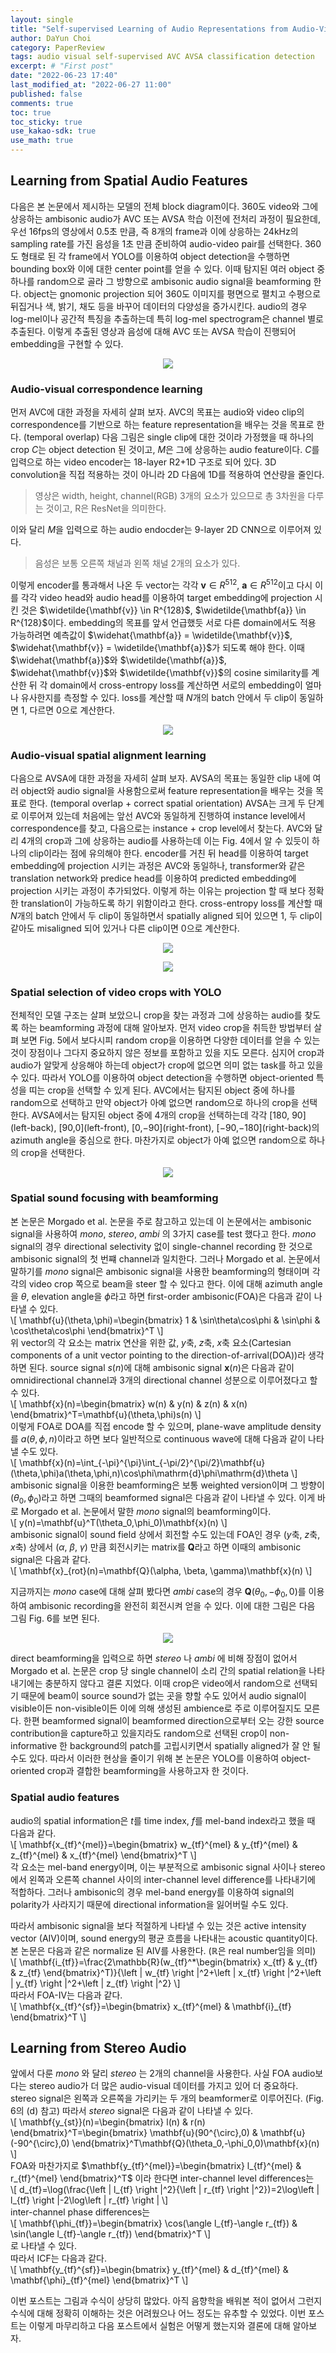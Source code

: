 ```yaml
---
layout: single
title: "Self-supervised Learning of Audio Representations from Audio-Visual Data using Spatial Alignment (2)"
author: DaYun Choi
category: PaperReview
tags: audio visual self-supervised AVC AVSA classification detection
excerpt: # "First post"
date: "2022-06-23 17:40"
last_modified_at: "2022-06-27 11:00"
published: false
comments: true
toc: true
toc_sticky: true
use_kakao-sdk: true
use_math: true
---
```


## Learning from Spatial Audio Features
다음은 본 논문에서 제시하는 모델의 전체 block diagram이다. 360도 video와 그에 상응하는 ambisonic audio가 AVC 또는 AVSA 학습 이전에 전처리 과정이 필요한데, 우선 16fps의 영상에서 0.5초 만큼, 즉 8개의 frame과 이에 상응하는 24kHz의 sampling rate를 가진 음성을 1초 만큼 준비하여 audio-video pair를 선택한다. 360도 형태로 된 각 frame에서 YOLO를 이용하여 object detection을 수행하면 bounding box와 이에 대한 center point를 얻을 수 있다. 이때 탐지된 여러 object 중 하나를 random으로 골라 그 방향으로 ambisonic audio signal을 beamforming 한다. object는 gnomonic projection 되어 360도 이미지를 평면으로 펼치고 수평으로 뒤집거나 색, 밝기, 채도 등을 바꾸어 데이터의 다양성을 증가시킨다. audio의 경우 log-mel이나 공간적 특징을 추출하는데 특히 log-mel spectrogram은 channel 별로 추출된다. 이렇게 추출된 영상과 음성에 대해 AVC 또는 AVSA 학습이 진행되어 embedding을 구현할 수 있다.

<p align="center">
    <img src = "https://user-images.githubusercontent.com/74304696/175316934-73d7afbf-f213-44fb-9a71-ec67d9a8ff28.png">
</p>

### Audio-visual correspondence learning
먼저 AVC에 대한 과정을 자세히 살펴 보자. AVC의 목표는 audio와 video clip의 correspondence를 기반으로 하는 feature representation을 배우는 것을 목표로 한다. (temporal overlap) 다음 그림은 single clip에 대한 것이라 가정했을 때 하나의 crop $C$는 object detection 된 것이고, $M$은 그에 상응하는 audio feature이다. $C$를 입력으로 하는 video encoder는 18-layer R2+1D 구조로 되어 있다. 3D convolution을 직접 적용하는 것이 아니라 2D 다음에 1D를 적용하여 연산량을 줄인다. 
> 영상은 width, height, channel(RGB) 3개의 요소가 있으므로 총 3차원을 다루는 것이고, R은 ResNet을 의미한다.

이와 달리 $M$을 입력으로 하는 audio endocder는 9-layer 2D CNN으로 이루어져 있다.  
> 음성은 보통 오른쪽 채널과 왼쪽 채널 2개의 요소가 있다.

이렇게 encoder를 통과해서 나온 두 vector는 각각 $\mathbf{v} \in R^{512}$, $\mathbf{a} \in R^{512}$이고 다시 이를 각각 video head와 audio head를 이용하여 target embedding에 projection 시킨 것은 $\widetilde{\mathbf{v}} \in R^{128}$, $\widetilde{\mathbf{a}} \in R^{128}$이다. embedding의 목표를 앞서 언급했듯 서로 다른 domain에서도 적용 가능하려면 예측값이 $\widehat{\mathbf{a}} = \widetilde{\mathbf{v}}$, $\widehat{\mathbf{v}} = \widetilde{\mathbf{a}}$가 되도록 해야 한다. 이때 $\widehat{\mathbf{a}}$와 $\widetilde{\mathbf{a}}$, $\widehat{\mathbf{v}}$와 $\widetilde{\mathbf{v}}$의 cosine similarity를 계산한 뒤 각 domain에서 cross-entropy loss를 계산하면 서로의 embedding이 얼마나 유사한지를 측정할 수 있다. loss를 계산할 때 $N$개의 batch 안에서 두 clip이 동일하면 1, 다르면 0으로 계산한다.

<p align="center">
    <img src = "https://user-images.githubusercontent.com/74304696/175317970-2e8aca98-8438-4ca6-994f-093fced82e0f.png">
</p>

### Audio-visual spatial alignment learning
다음으로 AVSA에 대한 과정을 자세히 살펴 보자. AVSA의 목표는 동일한 clip 내에 여러 object와 audio signal을 사용함으로써 feature representation을 배우는 것을 목표로 한다. (temporal overlap + correct spatial orientation) AVSA는 크게 두 단계로 이루어져 있는데 처음에는 앞선 AVC와 동일하게 진행하여 instance level에서 correspondence를 찾고, 다음으로는 instance + crop level에서 찾는다. AVC와 달리 4개의 crop과 그에 상응하는 audio를 사용하는데 이는 Fig. 4에서 알 수 있듯이 하나의 clip이라는 점에 유의해야 한다. encoder를 거친 뒤 head를 이용하여 target embedding에 projection 시키는 과정은 AVC와 동일하나, transformer와 같은 translation network와 predice head를 이용하여 predicted embedding에 projection 시키는 과정이 추가되었다. 이렇게 하는 이유는 projection 할 때 보다 정확한 translation이 가능하도록 하기 위함이라고 한다. cross-entropy loss를 계산할 때 $N$개의 batch 안에서 두 clip이 동일하면서 spatially aligned 되어 있으면 1, 두 clip이 같아도 misaligned 되어 있거나 다른 clip이면 0으로 계산한다.

<p align="center">
    <img src = "https://user-images.githubusercontent.com/74304696/175317983-7fada214-7980-413f-8f79-958722520d23.png">
</p>

<p align="center">
    <img src = "https://user-images.githubusercontent.com/74304696/175371969-4ecd4148-3399-4b24-a3c7-1433cca1377c.png">
</p>

### Spatial selection of video crops with YOLO
전체적인 모델 구조는 살펴 보았으니 crop을 찾는 과정과 그에 상응하는 audio를 찾도록 하는 beamforming 과정에 대해 알아보자. 먼저 video crop을 취득한 방법부터 살펴 보면 Fig. 5에서 보다시피 random crop을 이용하면 다양한 데이터를 얻을 수 있는 것이 장점이나 그다지 중요하지 않은 정보를 포함하고 있을 지도 모른다. 심지어 crop과 audio가 알맞게 상응해야 하는데 object가 crop에 없으면 의미 없는 task를 하고 있을 수 있다. 따라서 YOLO를 이용하여 object detection을 수행하면 object-oriented 특성을 띠는 crop을 선택할 수 있게 된다. AVC에서는 탐지된 object 중에 하나를 random으로 선택하고 만약 object가 아예 없으면 random으로 하나의 crop을 선택한다. AVSA에서는 탐지된 object 중에 4개의 crop을 선택하는데 각각 \[180, 90\](left-back), \[90,0\](left-front), \[0,−90\](right-front), \[−90,−180\](right-back)의 azimuth angle을 중심으로 한다. 
마찬가지로 object가 아예 없으면 random으로 하나의 crop을 선택한다.

<p align="center">
    <img src = "https://user-images.githubusercontent.com/74304696/175372012-2b5cdcad-7895-4c8f-a0e6-0a6bff61dcee.png">
</p>

### Spatial sound focusing with beamforming
본 논문은 Morgado et al. 논문을 주로 참고하고 있는데 이 논문에서는 ambisonic signal을 사용하여 _mono_, _stereo_, _ambi_ 의 3가지 case를 test 했다고 한다. _mono_ signal의 경우 directional selectivity 없이 single-channel recording 한 것으로 ambisonic signal의 첫 번쨰 channel과 일치한다. 그러나 Morgado et al. 논문에서 말하기를 _mono_ signal은 ambisonic signal을 사용한 beamforming의 형태이며 각각의 video crop 쪽으로 beam을 steer 할 수 있다고 한다. 이에 대해 azimuth angle을 $\theta$, elevation angle을 $\phi$라고 하면 first-order ambisonic(FOA)은 다음과 같이 나타낼 수 있다.  
\\[ \mathbf{u}(\theta,\phi)=\begin{bmatrix} 1 & \sin\theta\cos\phi & \sin\phi & \cos\theta\cos\phi \end{bmatrix}^T \\]  
위 vector의 각 요소는 matrix 연산을 위한 값, $y$축, $z$축, $x$축 요소(Cartesian components of a unit vector pointing to the direction-of-arrival(DOA))라 생각하면 된다. source signal $s(n)$에 대해 ambisonic signal $\mathbf{x}(n)$은 다음과 같이 omnidirectional channel과 3개의 directional channel 성분으로 이루어졌다고 할 수 있다.  
\\[ \mathbf{x}(n)=\begin{bmatrix} w(n) & y(n) & z(n) & x(n) \end{bmatrix}^T=\mathbf{u}(\theta,\phi)s(n) \\]  
이렇게 FOA로 DOA를 직접 encode 할 수 있으며, plane-wave amplitude density를 $a(\theta,\phi,n)$이라고 하면 보다 일반적으로 continuous wave에 대해 다음과 같이 나타낼 수도 있다.  
\\[ \mathbf{x}(n)=\int_{-\pi}^{\pi}\int_{-\pi/2}^{\pi/2}\mathbf{u}(\theta,\phi)a(\theta,\phi,n)\cos\phi\mathrm{d}\phi\mathrm{d}\theta \\]  
ambisonic signal을 이용한 beamforming은 보통 weighted version이며 그 방향이 $(\theta_0,\phi_0)$라고 하면 그때의 beamformed signal은 다음과 같이 나타낼 수 있다. 이게 바로 Morgado et al. 논문에서 말한 _mono_ signal의 beamforming이다.  
\\[ y(n)=\mathbf{u}^T(\theta_0,\phi_0)\mathbf{x}(n) \\]  
ambisonic signal이 sound field 상에서 회전할 수도 있는데 FOA인 경우 ($y$축, $z$축, $x$축) 상에서 ($\alpha$, $\beta$, $\gamma$) 만큼 회전시키는 matrix를 $\mathbf{Q}$라고 하면 이때의 ambisonic signal은 다음과 같다.  
\\[ \mathbf{x}_{rot}(n)=\mathbf{Q}(\alpha, \beta, \gamma)\mathbf{x}(n) \\]  

지금까지는 _mono_ case에 대해 살펴 봤다면 _ambi_ case의 경우 $\mathbf{Q}(\theta_0,-\phi_0,0)$를 이용하여 ambisonic recording을 완전히 회전시켜 얻을 수 있다. 이에 대한 그림은 다음 그림 Fig. 6를 보면 된다.

<p align="center">
    <img src = "https://user-images.githubusercontent.com/74304696/175372038-b5b93ed3-132a-464c-a035-4a57e08abc83.png">
</p>

direct beamforming을 입력으로 하면 _stereo_ 나 _ambi_ 에 비해 장점이 없어서 Morgado et al. 논문은 crop 당 single channel이 소리 간의 spatial relation을 나타내기에는 충분하지 않다고 결론 지었다. 이때 crop은 video에서 random으로 선택되기 때문에 beam이 source sound가 없는 곳을 향할 수도 있어서 audio signal이 visible이든 non-visible이든 이에 의해 생성된 ambience로 주로 이루어질지도 모른다. 한편 beamformed signal이 beamformed direction으로부터 오는 강한 source contribution을 capture하고 있을지라도 random으로 선택된 crop이 non-informative 한 background의 patch를 고립시키면서 spatially aligned가 잘 안 될 수도 있다. 따라서 이러한 현상을 줄이기 위해 본 논문은 YOLO를 이용하여 object-oriented crop과 결합한 beamforming을 사용하고자 한 것이다.

### Spatial audio features
audio의 spatial information은 $t$를 time index, $f$를 mel-band index라고 했을 때 다음과 같다.  
\\[ \mathbf{x_{tf}^{mel}}=\begin{bmatrix} w_{tf}^{mel} & y_{tf}^{mel} & z_{tf}^{mel} & x_{tf}^{mel} \end{bmatrix}^T \\]  
각 요소는 mel-band energy이며, 이는 부분적으로 ambisonic signal 사이나 stereo에서 왼쪽과 오른쪽 channel 사이의 inter-channel level difference를 나타내기에 적합하다. 그러나 ambisonic의 경우 mel-band energy를 이용하여 signal의 polarity가 사라지기 때문에 directional information을 잃어버릴 수도 있다.

따라서 ambisonic signal을 보다 적절하게 나타낼 수 있는 것은 active intensity vector (AIV)이며, sound energy의 평균 흐름을 나타내는 acoustic quantity이다. 본 논문은 다음과 같은 normalize 된 AIV를 사용한다. ($\mathbb{R}$은 real number임을 의미)  
\\[ \mathbf{i_{tf}}=\frac{2\mathbb{R}(w_{tf}^*\begin{bmatrix} x_{tf} & y_{tf} & z_{tf} \end{bmatrix}^T)}{\left | w_{tf} \right |^2+\left | x_{tf} \right |^2+\left | y_{tf} \right |^2+\left | z_{tf} \right |^2} \\]  
따라서 FOA-IV는 다음과 같다.  
\\[ \mathbf{x_{tf}^{sf}}=\begin{bmatrix} x_{tf}^{mel} & \mathbf{i}_{tf} \end{bmatrix}^T \\]  

## Learning from Stereo Audio
앞에서 다룬 _mono_ 와 달리 _stereo_ 는 2개의 channel을 사용한다. 사실 FOA audio보다는 stereo audio가 더 많은 audio-visual 데이터를 가지고 있어 더 중요하다. stereo signal은 왼쪽과 오른쪽을 가리키는 두 개의 beamformer로 이루어진다. (Fig. 6의 (d) 참고) 따라서 _stereo_ signal은 다음과 같이 나타낼 수 있다.  
\\[ \mathbf{y_{st}}(n)=\begin{bmatrix} l(n) & r(n) \end{bmatrix}^T=\begin{bmatrix} \mathbf{u}(90^{\circ},0) & \mathbf{u}(-90^{\circ},0) \end{bmatrix}^T\mathbf{Q}(\theta_0,-\phi_0,0)\mathbf{x}(n) \\]  
FOA와 마찬가지로 $\mathbf{y_{tf}^{mel}}=\begin{bmatrix} l_{tf}^{mel} & r_{tf}^{mel} \end{bmatrix}^T$ 이라 한다면 inter-channel level differences는  
\\[ d_{tf}=\log(\frac{\left | l_{tf} \right |^2}{\left | r_{tf} \right |^2})=2\log\left | l_{tf} \right |-2\log\left | r_{tf} \right | \\]  
inter-channel phase differences는  
\\[ \mathbf{\phi_{tf}}=\begin{bmatrix} \cos(\angle l_{tf}-\angle r_{tf}) & \sin(\angle l_{tf}-\angle r_{tf}) \end{bmatrix}^T \\]  
로 나타낼 수 있다.  
따라서 ICF는 다음과 같다.  
\\[ \mathbf{y_{tf}^{sf}}=\begin{bmatrix} y_{tf}^{mel} & d_{tf}^{mel} & \mathbf{\phi}_{tf}^{mel} \end{bmatrix}^T \\]

이번 포스트는 그림과 수식이 상당히 많았다. 아직 음향학을 배워본 적이 없어서 그런지 수식에 대해 정확히 이해하는 것은 어려웠으나 어느 정도는 유추할 수 있었다. 이번 포스트는 이렇게 마무리하고 다음 포스트에서 실험은 어떻게 했는지와 결론에 대해 알아보자.